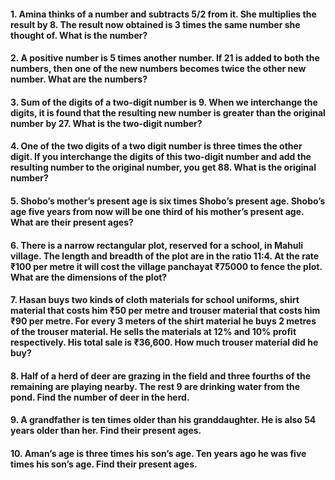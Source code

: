 #### 1. Amina thinks of a number and subtracts 5/2 from it. She multiplies the result by 8. The result now obtained is 3 times the same number she thought of. What is the number?
#### 2. A positive number is 5 times another number. If 21 is added to both the numbers, then one of the new numbers becomes twice the other new number. What are the numbers?
#### 3. Sum of the digits of a two-digit number is 9. When we interchange the digits, it is found that the resulting new number is greater than the original number by 27. What is the two-digit number?
#### 4. One of the two digits of a two digit number is three times the other digit. If you interchange the digits of this two-digit number and add the resulting number to the original number, you get 88. What is the original number?
#### 5. Shobo’s mother’s present age is six times Shobo’s present age. Shobo’s age five years from now will be one third of his mother’s present age. What are their present ages?
#### 6. There is a narrow rectangular plot, reserved for a school, in Mahuli village. The length and breadth of the plot are in the ratio 11:4. At the rate ₹100 per metre it will cost the village panchayat ₹75000 to fence the plot. What are the dimensions of the plot?
#### 7. Hasan buys two kinds of cloth materials for school uniforms, shirt material that costs him ₹50 per metre and trouser material that costs him ₹90 per metre. For every 3 meters of the shirt material he buys 2 metres of the trouser material. He sells the materials at 12% and 10% profit respectively. His total sale is ₹36,600. How much trouser material did he buy?
#### 8. Half of a herd of deer are grazing in the field and three fourths of the remaining are playing nearby. The rest 9 are drinking water from the pond. Find the number of deer in the herd.
#### 9. A grandfather is ten times older than his granddaughter. He is also 54 years older than her. Find their present ages. 
#### 10. Aman’s age is three times his son’s age. Ten years ago he was five times his son’s age. Find their present ages.
